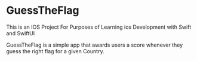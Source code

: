 # GuessTheFlag

This is an IOS Project For Purposes of Learning ios Development with Swift and SwiftUI

GuessTheFlag is a simple app that awards users a score whenever they guess the right flag for a given Country.

